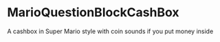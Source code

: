 # MarioQuestionBlockCashBox
A cashbox in Super Mario style with coin sounds if you put money inside


